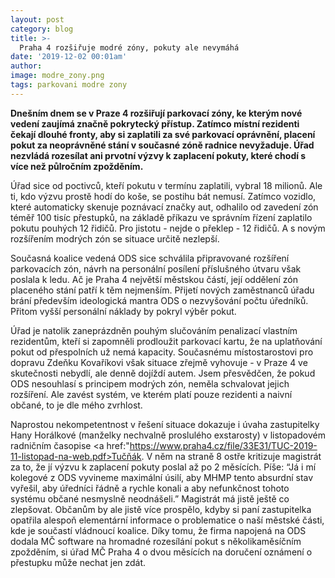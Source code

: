 ```yaml
---
layout: post
category: blog
title: >-  
  Praha 4 rozšiřuje modré zóny, pokuty ale nevymáhá
date: '2019-12-02 00:01am'
author: 
image: modre_zony.png
tags: parkovani modre zony
---
```


<b>Dnešním dnem se v Praze 4 rozšiřují parkovací zóny, ke kterým nové vedení zaujímá značně pokrytecký přístup. Zatímco místní rezidenti čekají dlouhé fronty, aby si zaplatili za své parkovací oprávnění, placení pokut za neoprávněné stání v současné zóně radnice nevyžaduje. Úřad nezvládá rozesílat ani prvotní výzvy k zaplacení pokuty, které chodí s více než půlročním zpožděním.</b>

Úřad sice od poctivců, kteří pokutu v termínu zaplatili, vybral 18 milionů. Ale ti, kdo výzvu prostě hodí do koše, se postihu bát nemusí. Zatímco vozidlo, které automaticky skenuje poznávací značky aut, odhalilo od zavedení zón téměř 100 tisíc přestupků, na základě příkazu ve správním řízení zaplatilo pokutu pouhých 12 řidičů. Pro jistotu - nejde o překlep - 12 řidičů. A s novým rozšířením modrých zón se situace určitě nezlepší. 

Současná koalice vedená ODS sice schválila připravované rozšíření parkovacích zón, návrh na personální posílení příslušného útvaru však poslala k ledu. Ač je Praha 4 největší městskou částí, její oddělení zón placeného stání patří k těm nejmenším. Přijetí nových zaměstnanců úřadu brání především ideologická mantra ODS o nezvyšování počtu úředníků. Přitom vyšší personální náklady by pokryl výběr pokut.

Úřad je natolik zaneprázdněn pouhým slučováním penalizací vlastním rezidentům, kteří si zapomněli prodloužit parkovací kartu, že na uplatňování pokut od přespolních už nemá kapacity. Současnému místostarostovi pro dopravu Zdeňku Kovaříkovi však situace zřejmě vyhovuje - v Praze 4 ve skutečnosti nebydlí, ale denně dojíždí autem. Jsem přesvědčen, že pokud ODS nesouhlasí s principem modrých zón, neměla schvalovat jejich rozšíření. Ale zavést systém, ve kterém platí pouze rezidenti a naivní občané, to je dle mého zvrhlost.

Naprostou nekompetentnost v řešení situace dokazuje i úvaha zastupitelky Hany Horálkové (manželky nechvalně proslulého exstarosty) v listopadovém radničním časopise <a href:"https://www.praha4.cz/file/33E31/TUC-2019-11-listopad-na-web.pdf>Tučňák</a>. V něm na straně 8 ostře kritizuje magistrát za to, že jí výzvu k zaplacení pokuty poslal až po 2 měsících. Píše: “Já i mí kolegové z ODS vyvineme maximální úsilí, aby MHMP tento absurdní stav vyřešil, aby úředníci řádně a rychle konali a aby nefunkčnost tohoto systému občané nesmyslně neodnášeli.” Magistrát má jistě ještě co zlepšovat. Občanům by ale jistě více prospělo, kdyby si paní zastupitelka opatřila alespoň elementární informace o problematice o  naší městské části, kde je součastí vládnoucí koalice. Díky tomu, že firma napojená na ODS dodala MČ software na hromadné rozesílání pokut s několikaměsíčním zpožděním, si úřad MČ Praha 4 o dvou měsících na doručení oznámení o přestupku může nechat jen zdát.
